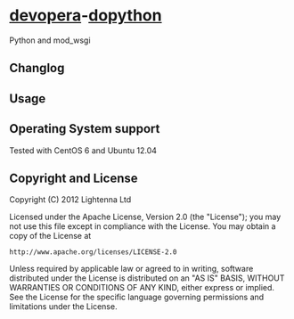 [devopera](http://devopera.com)-[dopython](http://devopera.com/module/dopython)
==============

Python and mod_wsgi

Changlog
--------

Usage
-----

Operating System support
------------------------

Tested with CentOS 6 and Ubuntu 12.04

Copyright and License
---------------------

Copyright (C) 2012 Lightenna Ltd

Licensed under the Apache License, Version 2.0 (the "License"); you may not use this file except in compliance with the License. You may obtain a copy of the License at

    http://www.apache.org/licenses/LICENSE-2.0

Unless required by applicable law or agreed to in writing, software distributed under the License is distributed on an "AS IS" BASIS, WITHOUT WARRANTIES OR CONDITIONS OF ANY KIND, either express or implied. See the License for the specific language governing permissions and limitations under the License.
